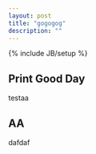 ```yaml
---
layout: post
title: "gogogog"
description: ""
---
```

{% include JB/setup %}

## Print Good Day

testaa

## AA

dafdaf

